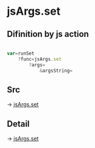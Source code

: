 # jsArgs.set

## Difinition by js action

```js.js

var=runSet
	?func=jsArgs.set
		?args=
			&argsString=
```

## Src

-> [jsArgs.set](https://github.com/puutaro/CommandClick/blob/master/app/src/main/java/com/puutaro/commandclick/fragment_lib/terminal_fragment/js_interface/JsArgs.kt#L21)

## Detail

-> [jsArgs.set](https://github.com/puutaro/CommandClick/blob/master/md/developer/js_interface/details/JsArgs/set.md)
